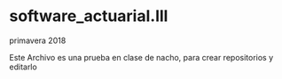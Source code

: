 # software_actuarial.lll
primavera 2018 

Este Archivo es una prueba en clase de nacho, para crear repositorios y editarlo